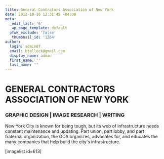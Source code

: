 ```yaml
---
title: General Contrators Association of New York
date: 2012-10-16 12:31:45 -04:00
meta:
  _edit_last: '6'
  _wp_page_template: default
  pfwk_exclude: 'false'
  _thumbnail_id: '1264'
author:
  login: adminBT
  email: btellock@gmail.com
  display_name: admin
  first_name: ''
  last_name: ''
---
```


<h1>GENERAL CONTRACTORS ASSOCIATION OF NEW YORK</h1>
<h3>GRAPHIC DESIGN | IMAGE RESEARCH | WRITING</h3>
New York City is known for being tough, but its web of infrastructure needs constant maintenance and updating. Part union, part lobby, and part fraternal organization, the GCA organizes, advocates for, and educates the many companies that help build the city's infrastructure.

[imagelist id=613]
